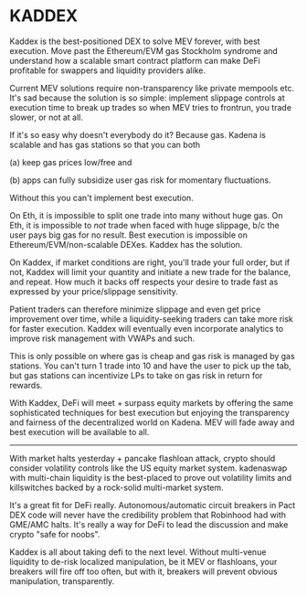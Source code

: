 # KADDEX

Kaddex is the best-positioned DEX to solve MEV forever, with best execution. Move past the Ethereum/EVM gas Stockholm syndrome and understand how a scalable smart contract platform can make DeFi profitable for swappers and liquidity providers alike.

Current MEV solutions require non-transparency like private mempools etc. It's sad because the solution is so simple: implement slippage controls at execution time to break up trades so when MEV tries to frontrun, you trade slower, or not at all.

If it's so easy why doesn't everybody do it? Because gas. Kadena is scalable and has gas stations so that you can both

(a) keep gas prices low/free and

(b) apps can fully subsidize user gas risk for momentary fluctuations.

Without this you can't implement best execution.

On Eth, it is impossible to split one trade into many without huge gas. On Eth, it is impossible to _not_ trade when faced with huge slippage, b/c the user pays big gas for no result. Best execution is impossible on Ethereum/EVM/non-scalable DEXes. Kaddex has the solution.

On Kaddex, if market conditions are right, you'll trade your full order, but if not, Kaddex will limit your quantity and initiate a new trade for the balance, and repeat. How much it backs off respects your desire to trade fast as expressed by your price/slippage sensitivity.

Patient traders can therefore minimize slippage and even get price improvement over time, while a liquidity-seeking traders can take more risk for faster execution. Kaddex will eventually even incorporate analytics to improve risk management with VWAPs and such.

This is only possible on where gas is cheap and gas risk is managed by gas stations. You can't turn 1 trade into 10 and have the user to pick up the tab, but gas stations can incentivize LPs to take on gas risk in return for rewards.

With Kaddex, DeFi will meet + surpass equity markets by offering the same sophisticated techniques for best execution but enjoying the transparency and fairness of the decentralized world on Kadena. MEV will fade away and best execution will be available to all.

***

With market halts yesterday + pancake flashloan attack, crypto should consider volatility controls like the US equity market system. kadenaswap with multi-chain liquidity is the best-placed to prove out volatility limits and killswitches backed by a rock-solid multi-market system.

It's a great fit for DeFi really. Autonomous/automatic circuit breakers in Pact DEX code will never have the credibility problem that Robinhood had with GME/AMC halts. It's really a way for DeFi to lead the discussion and make crypto "safe for noobs".

Kaddex is all about taking defi to the next level. Without multi-venue liquidity to de-risk localized manipulation, be it MEV or flashloans, your breakers will fire off too often, but with it, breakers will prevent obvious manipulation, transparently.
